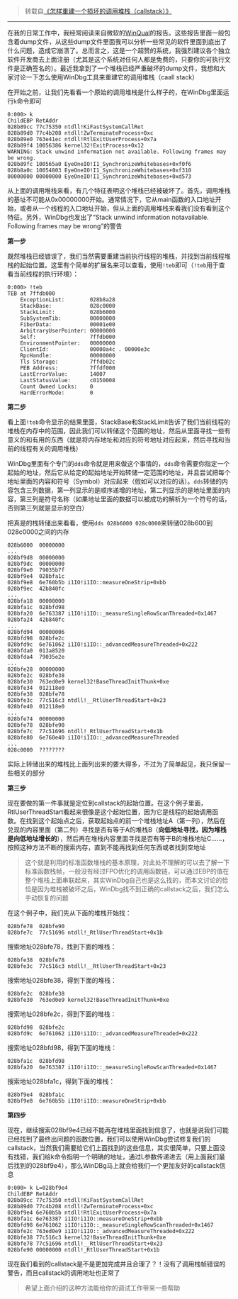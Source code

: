 >转载自[《怎样重建一个损坏的调用堆栈（callstack）》](http://blog.csdn.net/magictong/article/details/28161757)

---

在我的日常工作中，我经常阅读来自微软的[WinQual](https://en.wikipedia.org/wiki/Winqual)的报告。这些报告里面一般包含着dump文件，从这些dump文件里面我可以分析一些常见的软件里面到底出了什么问题，造成它崩溃了。总而言之，这是一个超赞的系统，我强烈建议各个独立软件开发商去上面注册（尤其是这个系统对任何人都是免费的，只要你的可执行文件是正确签名的）。最近我拿到了一个堆栈已经严重破坏的dump文件，我想和大家讨论一下怎么使用WinDbg工具来重建它的调用堆栈（caall stack）

在开始之前，让我们先看看一个原始的调用堆栈是什么样子的，在WinDbg里面运行`k`命令即可

```
0:000> k
ChildEBP RetAddr  
028b89cc 77c75350 ntdll!KiFastSystemCallRet
028b89d0 77c4b208 ntdll!ZwTerminateProcess+0xc
028b89e0 763e41ec ntdll!RtlExitUserProcess+0x7a
028b89f4 10056386 kernel32!ExitProcess+0x12
WARNING: Stack unwind information not available. Following frames may be wrong.
028b89fc 100565a0 EyeOneIO!I1_SynchronizeWhitebases+0xf0f6
028b8a0c 10054803 EyeOneIO!I1_SynchronizeWhitebases+0xf310
00000000 00000000 EyeOneIO!I1_SynchronizeWhitebases+0xd573
```

从上面的调用堆栈来看，有几个特征表明这个堆栈已经被破坏了。首先，调用堆栈的基址不可能从0x00000000开始。通常情况下，它从main函数的入口地址开始，或者从一个线程的入口地址开始，但从上面的调用堆栈来看我们没有看到这个特征。另外，WinDbg也发出了“Stack unwind information notavailable. Following frames may be wrong”的警告

**第一步**

既然堆栈已经错误了，我们当然需要重建当前执行线程的堆栈，并找到当前线程堆栈的起始位置。这里有个简单的扩展名来可以查看，使用`!teb`即可（`!teb`用于查看当前线程的执行环境）：

```
0:000> !teb
TEB at 7ffdb000
    ExceptionList:        028b8a28
    StackBase:            028c0000
    StackLimit:           028b6000
    SubSystemTib:         00000000
    FiberData:            00001e00
    ArbitraryUserPointer: 00000000
    Self:                 7ffdb000
    EnvironmentPointer:   00000000
    ClientId:             00000a4c . 00000e3c
    RpcHandle:            00000000
    Tls Storage:          7ffdb02c
    PEB Address:          7ffdf000
    LastErrorValue:       14007
    LastStatusValue:      c0150008
    Count Owned Locks:    0
    HardErrorMode:        0
```

**第二步**

看上面`!teb`命令显示的结果里面，StackBase和StackLimit告诉了我们当前线程的堆栈在内存中的范围，因此我们可以转储这个范围的地址，然后从里面寻找一些有意义的和有用的东西（就是将内存地址和对应的符号地址对应起来，然后寻找和当前的线程有关的调用堆栈）

WinDbg里面有个专门的`dds`命令就是用来做这个事情的，`dds`命令需要你指定一个起始的地址，然后它从给定的起始地址开始转储一定范围的地址，并且尝试把每个地址里面的内容和符号（Symbol）对应起来（假如可以对应的话）。`dds`转储的内容包含三列数据，第一列显示的是顺序递增的地址，第二列显示的是地址里面的内容，第三列是符号名称（如果地址里面的数据可以被成功的解析为一个符号的话，否则第三列就是显示的空白）

把真是的栈转储出来看看，使用`dds 028b6000 028c0000`来转储028b600到028c0000之间的内存

```
028b6000  00000000
...
028bf9d8  00000000
028bf9dc  00000000
028bf9e0  79035b7f
028bf9e4  028bfa1c
028bf9e8  6e760b5b i1IO!i1IO::measureOneStrip+0xbb
028bf9ec  42b840fc
...
028bfa18  00000000
028bfa1c  028bfd98
028bfa20  6e763387 i1IO!i1IO::_measureSingleRowScanThreaded+0x1467
028bfa24  42b840fc
...
028bfd94  00000006
028bfd98  028bfe2c
028bfd9c  6e761062 i1IO!i1IO::_advancedMeasureThreaded+0x222
028bfda0  013a8520
028bfda4  79035e2e
...
028bfe28  00000000
028bfe2c  028bfe38
028bfe30  763ed0e9 kernel32!BaseThreadInitThunk+0xe
028bfe34  012118e0
028bfe38  028bfe78
028bfe3c  77c516c3 ntdll!__RtlUserThreadStart+0x23
028bfe40  012118e0
...
028bfe74  00000000
028bfe78  028bfe90
028bfe7c  77c51696 ntdll!_RtlUserThreadStart+0x1b
028bfe80  6e760e40 i1IO!i1IO::_advancedMeasureThreaded
...
028c0000  ????????
```

实际上转储出来的堆栈比上面列出来的要大得多，不过为了简单起见，我只保留一些相关的部分

**第三步**

现在要做的第一件事就是定位到callstack的起始位置。在这个例子里面，RtlUserThreadStart看起来很像是这个起始位置，因为它是线程的起始调用函数。在找到这个起始点之后，获取起始点的前一个堆栈地址A（第一列），然后在兑现的内容里面（第二列）寻找是否有等于A的堆栈B（**向低地址寻找，因为堆栈是向低地址增长的**），然后再在堆栈内容里面寻找是否有等于B的堆栈地址C......，按照这种方法不断的搜索内存，直到不能再找到任何东西或者找到空地址

>这个就是利用的标准函数堆栈的基本原理，对此处不理解的可以去了解一下标准函数栈帧，一般没有经过FPO优化的调用函数链，可以通过EBP的值在整个堆栈上面串联起来，其实WinDbg自己也是这么找的，而本文讨论的恰恰是因为堆栈被破坏之后，WinDbg找不到正确的callstack之后，我们怎么手动恢复的问题

在这个例子中，我们先从下面的堆栈开始找：

```
028bfe78  028bfe90
028bfe7c  77c51696 ntdll!_RtlUserThreadStart+0x1b
```

搜索地址028bfe78，找到下面的堆栈：

```
028bfe38  028bfe78
028bfe3c  77c516c3 ntdll!__RtlUserThreadStart+0x23
```

搜索地址028bfe38，得到下面的堆栈：

```
028bfe2c  028bfe38
028bfe30  763ed0e9 kernel32!BaseThreadInitThunk+0xe
```

搜索地址028bfe2c，得到下面的堆栈：

```
028bfd98  028bfe2c
028bfd9c  6e761062 i1IO!i1IO::_advancedMeasureThreaded+0x222
```

搜索地址028bfd98，得到下面的堆栈：

```
028bfa1c  028bfd98
028bfa20  6e763387 i1IO!i1IO::_measureSingleRowScanThreaded+0x1467
```

搜索地址028bfa1c，得到下面的堆栈：

```
028bf9e4  028bfa1c
028bf9e8  6e760b5b i1IO!i1IO::measureOneStrip+0xbb
```

**第四步**

现在，继续搜索028bf9e4已经不能再在堆栈里面找到信息了，也就是说我们可能已经找到了最终出问题的函数位置，我们可以使用WinDbg尝试修复我们的callstack，当然我们需要给它们上面找到的这些信息，其实很简单，只要上面没有找错，我们给k命令指明一个明确的地址，通过L参数传递进去（用上面我们最后找到的028bf9e4），那么WinDBg马上就会给我们一个更加友好的callstack信息

```
0:000> k L=028bf9e4
ChildEBP RetAddr  
028b89cc 77c75350 ntdll!KiFastSystemCallRet
028b89d0 77c4b208 ntdll!ZwTerminateProcess+0xc
028bf9e4 6e760b5b ntdll!RtlExitUserProcess+0x7a
028bfa1c 6e763387 i1IO!i1IO::measureOneStrip+0xbb
028bfd98 6e761062 i1IO!i1IO::_measureSingleRowScanThreaded+0x1467
028bfe2c 763ed0e9 i1IO!i1IO::_advancedMeasureThreaded+0x222
028bfe38 77c516c3 kernel32!BaseThreadInitThunk+0xe
028bfe78 77c51696 ntdll!__RtlUserThreadStart+0x23
028bfe90 00000000 ntdll!_RtlUserThreadStart+0x1b
```

现在我们看到的callstack是不是更加完成并且合理了？！没有了调用栈帧错误的警告，而且callstack的调用地址也正常了

>希望上面介绍的这种方法能给你的调试工作带来一些帮助

